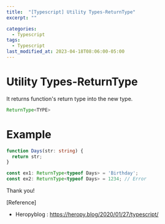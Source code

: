 ```yaml
---
title:  "[Typescript] Utility Types-ReturnType"
excerpt: ""

categories:
  - Typescript
tags:
  - Typescript
last_modified_at: 2023-04-18T08:06:00-05:00
---
```


# Utility Types-ReturnType

It returns function's return type into the new type.

```typescript
ReturnType<TYPE>
```
# Example

```typescript
function Days(str: string) {
  return str;
}

const ex1: ReturnType<typeof Days> = 'Birthday';
const ex2: ReturnType<typeof Days> = 1234; // Error
```

Thank you!

[Reference]
* Heropyblog : <https://heropy.blog/2020/01/27/typescript/>
